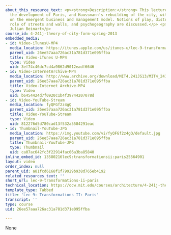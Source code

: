 ```yaml
---
about_this_resource_text: <p><strong>Description:</strong> This lecture focuses on
  the development of Paris, and Haussmann's rebuilding of the city, with an emphasis
  on the emergent business and management model. Notions of play, distribution, the
  role of streets and walls, and psychogeography are discussed.</p> <p><strong>Instructor:</strong>
  Julian Beinart</p>
course_id: 4-241j-theory-of-city-form-spring-2013
embedded_media:
- id: Video-iTunesU-MP4
  media_location: https://itunes.apple.com/us/itunes-u/lec-9-transformations-ii-paris/id726270813?i=169193002
  parent_uid: 26ee57aaa726ac31a781d371e095ffba
  title: Video-iTunes U-MP4
  type: Video
  uid: 3ef74c46dc7cd4a9862d9012eadf6646
- id: Video-InternetArchive-MP4
  media_location: http://www.archive.org/download/MIT4.241JS13/MIT4_241JS13_lec09_300k.mp4
  parent_uid: 26ee57aaa726ac31a781d371e095ffba
  title: Video-Internet Archive-MP4
  type: Video
  uid: b6454424d7f0920c1b4f39744207078d
- id: Video-YouTube-Stream
  media_location: fyQFGf2z4gQ
  parent_uid: 26ee57aaa726ac31a781d371e095ffba
  title: Video-YouTube-Stream
  type: Video
  uid: 812276d5d780cad13f532a5584291eac
- id: Thumbnail-YouTube-JPG
  media_location: https://img.youtube.com/vi/fyQFGf2z4gQ/default.jpg
  parent_uid: 26ee57aaa726ac31a781d371e095ffba
  title: Thumbnail-YouTube-JPG
  type: Thumbnail
  uid: ca07ac642fc3f22914fac06a3ba85840
inline_embed_id: 13580216lec9:transformationsii:paris25564901
layout: video
order_index: null
parent_uid: a81fcd6168f1f79929b938d765eb4192
related_resources_text: ''
short_url: lec-9-transformations-ii-paris
technical_location: https://ocw.mit.edu/courses/architecture/4-241j-theory-of-city-form-spring-2013/video-lectures/lec-9-transformations-ii-paris
template_type: Tabbed
title: 'Lec 9: Transformations II: Paris'
transcript: ''
type: course
uid: 26ee57aaa726ac31a781d371e095ffba

---
```

None